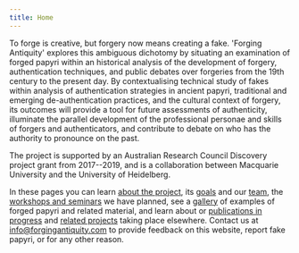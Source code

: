 ```yaml
---
title: Home
---
```

 

To forge is creative, but forgery now means creating a fake. 'Forging Antiquity' explores this ambiguous dichotomy by situating an examination of forged papyri within an historical analysis of the development of forgery, authentication techniques, and public debates over forgeries from the 19th century to the present day. By contextualising technical study of fakes within analysis of authentication strategies in ancient papyri, traditional and emerging de-authentication practices, and the cultural context of forgery, its outcomes will provide a tool for future assessments of authenticity, illuminate the parallel development of the professional personae and skills of forgers and authenticators, and contribute to debate on who has the authority to pronounce on the past.

The project is supported by an Australian Research Council Discovery project grant from 2017--2019, and is a collaboration between Macquarie University and the University of Heidelberg.

In these pages you can learn [about the project](/about#about), its [goals](/about#aims) and our [team](/about#team), the [workshops and seminars](/meetings) we have planned, see a [gallery](/gallery) of examples of forged papyri and related material, and learn about or [publications in progress](/research#publications) and [related projects](/research#related) taking place elsewhere. Contact us at 
<a href="mailto:info@forgingantiquity.com">info@forgingantiquity.com</a> to provide feedback on this website, report fake papyri, or for any other reason.

